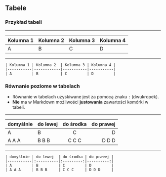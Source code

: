 ## Tabele


### Przykład tabeli
---
| Kolumna 1 | Kolumna 2  | Kolumna 3 | Kolumna 4 |
|-----------|------------|-----------|-----------|
| A         | B          | C         | D         |
---
```
| Kolumna 1 | Kolumna 2  | Kolumna 3 | Kolumna 4 |
|-----------|------------|-----------|-----------|
| A         | B          | C         | D         |
```


### Równanie poziome w tabelach
* Równanie w tabelach uzyskiwane jest za pomocą znaku `:` (dwukropek).
* **Nie** ma w Markdown możliwości **justowania** zawartości komórki w tabeli.

---
| domyślnie | do lewej  | do środka | do prawej |
|-----------|:----------|:---------:|----------:|
| A         | B         | C         | D         |
| A A A     | B B B     | C C C     | D D D     |
---
```
| domyślnie | do lewej  | do środka | do prawej |
|-----------|:----------|:---------:|----------:|
| A         | B         | C         | D         |
| A A A     | B B B     | C C C     | D D D     |
```